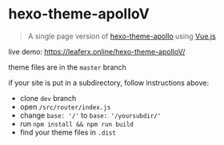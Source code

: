 # hexo-theme-apolloV

> A single page version of [hexo-theme-apollo](https://github.com/pinggod/hexo-theme-apollo) using [Vue.js](https://github.com/vuejs/vue)

live demo: https://leaferx.online/hexo-theme-apolloV/

theme files are in the `master` branch

if your site is put in a subdirectory, follow instructions above:

- clone `dev` branch
- open `/src/router/index.js`
- change `base: '/'` to `base: '/yoursubdir/'`
- run `npm install && npm run build`
- find your theme files in `.dist`
